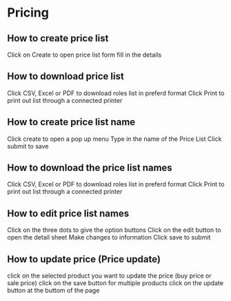 # Pricing
## How to create price list
Click on Create to open price list form
fill in the details
## How to download price list
Click CSV, Excel or PDF to download roles list in preferd format
Click Print to print out list through a connected printer
## How to create price list name
Click create to open a pop up menu 
Type in the name of the Price List
Click submit to save
## How to download the price list names
Click CSV, Excel or PDF to download roles list in preferd format
Click Print to print out list through a connected printer
## How to edit price list names
Click on the three dots to give the option buttons
Click on the edit button to open the detail sheet
Make changes to information
Click save to submit
## How to update price (Price update)
click on the selected product you want to update the price (buy price or sale price)
click on the save button
for multiple products click on the update button at the buttom of the page